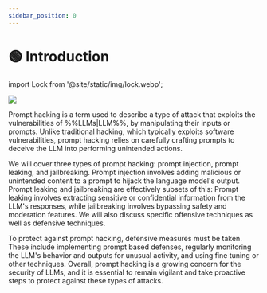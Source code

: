 ```yaml
---
sidebar_position: 0
---
```




# 🟢 Introduction

import Lock from '@site/static/img/lock.webp';

<div style={{textAlign: 'center'}}>
  <img src={Lock} style={{width:"30%"}}/>

</div>


Prompt hacking is a term used to describe a type of attack that exploits the vulnerabilities of %%LLMs|LLM%%, by manipulating their inputs or prompts. Unlike traditional hacking, which typically exploits software vulnerabilities, prompt hacking relies on carefully crafting prompts to deceive the LLM into performing unintended actions.

We will cover three types of prompt hacking: prompt injection, prompt leaking, and jailbreaking. Prompt injection involves adding malicious or unintended content to a prompt to hijack the language model's output. Prompt leaking and jailbreaking are effectively subsets of this: Prompt leaking involves extracting sensitive or confidential information from the LLM's responses, while jailbreaking involves bypassing safety and moderation features. We will also discuss specific offensive techniques as well as defensive techniques.

To protect against prompt hacking, defensive measures must be taken. These include implementing prompt based defenses, regularly monitoring the LLM's behavior and outputs for unusual activity, and using fine tuning or other techniques. Overall, prompt hacking is a growing concern for the security of LLMs, and it is essential to remain vigilant and take proactive steps to protect against these types of attacks.